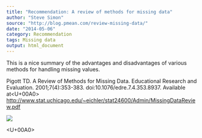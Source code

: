```yaml
---
title: "Recommendation: A review of methods for missing data"
author: "Steve Simon"
source: "http://blog.pmean.com/review-missing-data/"
date: "2014-05-06"
category: Recommendation
tags: Missing data
output: html_document
---
```


This is a nice summary of the advantages and disadvantages of various
methods for handling missing values.

<!---More--->

Pigott TD. A Review of Methods for Missing Data. Educational Research
and Evaluation. 2001;7(4):353-383. doi:10.1076/edre.7.4.353.8937.
Available at<U+00A0>
<http://www.stat.uchicago.edu/~eichler/stat24600/Admin/MissingDataReview.pdf>

![](../../web/images/review-missing-data01.png)



<U+00A0>


